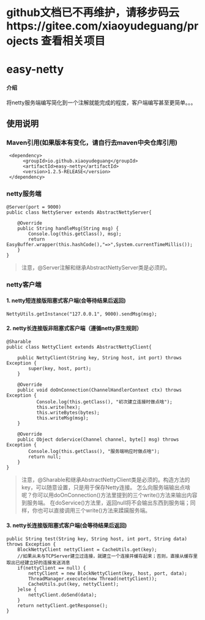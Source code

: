# github文档已不再维护，请移步码云https://gitee.com/xiaoyudeguang/projects 查看相关项目
# easy-netty

#### 介绍
将netty服务端编写简化到一个注解就能完成的程度，客户端编写甚至更简单。。。

## 使用说明

### Maven引用(如果版本有变化，请自行去maven中央仓库引用)
```
 <dependency>
      <groupId>io.github.xiaoyudeguang</groupId>
      <artifactId>easy-netty</artifactId>
      <version>1.2.5-RELEASE</version>
 </dependency>
```

### netty服务端

```
@Server(port = 9000)
public class NettyServer extends AbstractNettyServer{

	@Override
	public String handleMsg(String msg) {
		Console.log(this.getClass(), msg);
		return EasyBuffer.wrapper(this.hashCode(),"=>",System.currentTimeMillis());
	}
}
```
> 注意，@Server注解和继承AbstractNettyServer类是必须的。
### netty客户端

#### 1. netty短连接版阻塞式客户端(会等待结果后返回)

```
NettyUtils.getInstance("127.0.0.1", 9000).sendMsg(msg);
```
#### 2. netty长连接版非阻塞式客户端（遵循netty原生规则）

```
@Sharable
public class NettyClient extends AbstractNettyClient{

	public NettyClient(String key, String host, int port) throws Exception {
		super(key, host, port);
	}

	@Override
	public void doOnConnection(ChannelHandlerContext ctx) throws Exception {
	       Console.log(this.getClass(), "初次建立连接时做点啥");
           this.write(hex);
	       this.writeBytes(bytes);
	       this.writeMsg(msg);
	}

	@Override
	public Object doService(Channel channel, byte[] msg) throws Exception {
		Console.log(this.getClass(), "服务端响应时做点啥");
		return null;
	}
}
```
> 注意，@Sharable和继承AbstractNettyClient类是必须的。构造方法的key，可以随意设置，只是用于保存Netty连接。
> 怎么向服务端输出点啥呢？你可以用doOnConnection()方法里提到的三个write()方法来输出内容到服务端。
> 在doService()方法里，返回null将不会输出东西到服务端；同样，你也可以直接调用三个write()方法来蹂躏服务端。
#### 3. netty长连接版阻塞式客户端(会等待结果后返回)

```
public String test(String key, String host, int port, String data) throws Exception {
	BlockNettyClient nettyClient = CacheUtils.get(key);
	//如果从未与TCPServer建立过连接，就建立一个连接并缓存起来；否则，直接从缓存里取出已经建立好的连接发送消息
	if(nettyClient == null) {
		nettyClient = new BlockNettyClient(key, host, port, data);
		ThreadManager.execute(new Thread(nettyClient));
		CacheUtils.put(key, nettyClient);
	}else { 
		nettyClient.doSend(data);
	}
	return nettyClient.getResponse();
}
```
